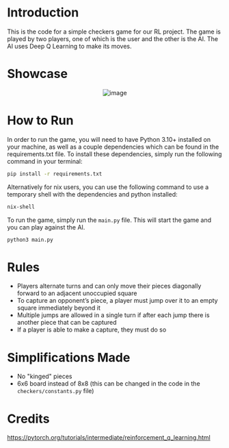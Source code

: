 # Introduction
This is the code for a simple checkers game for our RL project. The game is played by two players, one of which is the user and the other is the AI. The AI uses Deep Q Learning to make its moves.

# Showcase

<p align="center">
  <img src="https://github.com/tum-dead-inside/checkers/assets/44473782/ee2f6ac6-d401-4628-a1de-1310ebeb4b8e" alt="image">
</p>

# How to Run

In order to run the game, you will need to have Python 3.10+ installed on your machine, as well as a couple dependencies which can be found in the requirements.txt file. To install these dependencies, simply run the following command in your terminal:

```sh
pip install -r requirements.txt
```

Alternatively for nix users, you can use the following command to use a temporary shell with the dependencies and python installed:

```sh
nix-shell
```

To run the game, simply run the `main.py` file. This will start the game and you can play against the AI.

```sh
python3 main.py
```

# Rules
- Players alternate turns and can only move their pieces diagonally forward to an adjacent unoccupied square
- To capture an opponent’s piece, a player must jump over it to an empty square immediately beyond it
- Multiple jumps are allowed in a single turn if after each jump there is another piece that can be captured
- If a player is able to make a capture, they must do so

# Simplifications Made
- No "kinged" pieces
- 6x6 board instead of 8x8 (this can be changed in the code in the `checkers/constants.py` file)

# Credits
https://pytorch.org/tutorials/intermediate/reinforcement_q_learning.html
